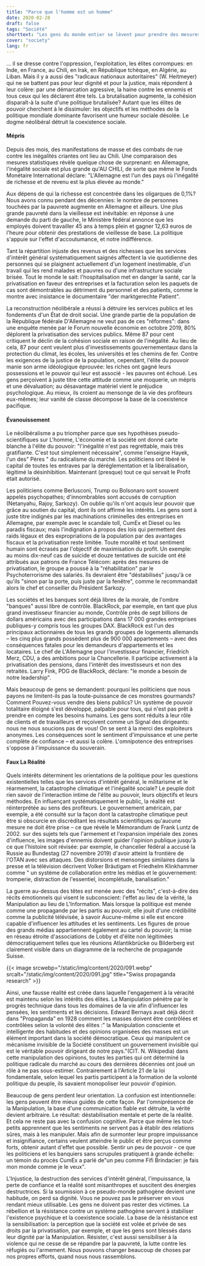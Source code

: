 ```yaml
---
title: "Parce que l'homme est un homme"
date: 2020-02-28
draft: false
tags: "Société"
shorttext: "Les gens du monde entier se lèvent pour prendre des mesures contre l'exploitation et les élites de pouvoir. Le seuil de la violence diminue et on demande \"la brutalisation de la société\"?"
cover: "society"
lang: fr
---
```


... il se dresse contre l'oppression, l'exploitation, les élites corrompues: en Inde, en France, au Chili, en Irak, en République tchèque, en Algérie, au Liban. Mais il y a aussi des "radicaux nationaux autoritaires" (W. Heitmeyer) qui ne se battent pas pour leur dignité et pour la justice, mais répondent à leur colère: par une démarcation agressive, la haine contre les ennemis et tous ceux qui les déclarent être tels. La brutalisation augmente, la cohésion disparaît-à la suite d'une politique brutalisée? Autant que les élites de pouvoir cherchent à le dissimuler: les objectifs et les méthodes de la politique mondiale dominante favorisent une humeur sociale désolée. Le dogme néolibéral détruit la coexistence sociale.

#### Mépris

Depuis des mois, des manifestations de masse et des combats de rue contre les inégalités criantes ont lieu au Chili. Une comparaison des mesures statistiques révèle quelque chose de surprenant: en Allemagne, l'inégalité sociale est plus grande qu'AU CHILI, de sorte que même le Fonds Monétaire International déclare: "L'Allemagne est l'un des pays où l'inégalité de richesse et de revenu est la plus élevée au monde."

Aux dépens de qui la richesse est concentrée dans les oligarques de 0,1%? Nous avons connu pendant des décennies: le nombre de personnes touchées par la pauvreté augmente en Allemagne et ailleurs. Une plus grande pauvreté dans la vieillesse est inévitable: en réponse à une demande du parti de gauche, le Ministère fédéral annonce que les employés doivent travailler 45 ans à temps plein et gagner 12,63 euros de l'heure pour obtenir des prestations de vieillesse de base. La politique s'appuie sur l'effet d'accoutumance, et notre indifférence.

Tant la répartition injuste des revenus et des richesses que les services d'intérêt général systématiquement saignés affectent la vie quotidienne des personnes qui se plaignent actuellement d'un logement inestimable, d'un travail qui les rend malades et pauvres ou d'une infrastructure sociale brisée. Tout le monde le sait: l'hospitalisation met en danger la santé, car la privatisation en faveur des entreprises et la facturation selon les paquets de cas sont démontrables au détriment du personnel et des patients, comme le montre avec insistance le documentaire "der marktgerechte Patient".

La reconstruction néolibérale a réussi à détruire les services publics et les fondements d'un État de droit social. Une grande partie de la population de la République fédérale D'Allemagne ne veut pas de ces "réformes": dans une enquête menée par le Forum nouvelle économie en octobre 2019, 80% déplorent la privatisation des services publics. Même 87 pour cent critiquent le déclin de la cohésion sociale en raison de l'inégalité. Au lieu de cela, 87 pour cent veulent plus d'investissements gouvernementaux dans la protection du climat, les écoles, les universités et les chemins de fer. Contre les exigences de la justice de la population, cependant, l'élite du pouvoir manie son arme idéologique éprouvée: les riches ont gagné leurs possessions et le pouvoir qui leur est associé - les pauvres ont échoué. Les gens perçoivent à juste titre cette attitude comme une moquerie, un mépris et une dévaluation; au désavantage matériel vient le préjudice psychologique. Au mieux, ils croient au mensonge de la vie des profiteurs eux-mêmes; leur vanité de classe décompose la base de la coexistence pacifique.

#### Évanouissement

Le néolibéralisme a pu triompher parce que ses hypothèses pseudo-scientifiques sur L'homme, L'économie et la société ont donné carte blanche à l'élite du pouvoir: "l'inégalité n'est pas regrettable, mais très gratifiante. C'est tout simplement nécessaire", comme l'enseigne Hayek, l'un des" Pères " du radicalisme du marché. Les politiciens ont libéré le capital de toutes les entraves par la déréglementation et la libéralisation, légitimé la désinhibition. Maintenant (presque) tout ce qui servait le Profit était autorisé.

Les politiciens comme Berlusconi, Trump ou Bolsonaro sont souvent appelés psychopathes; d'innombrables sont accusés de corruption (Netanyahu, Rajoy, Sarkozy). On oublie qu'ils n'ont acquis leur pouvoir que grâce au soutien du capital, dont ils ont affirmé les intérêts. Les gens sont à juste titre indignés par les machinations criminelles des entreprises en Allemagne, par exemple avec le scandale toll, CumEx et Diesel ou les paradis fiscaux; mais l'indignation à propos des lois qui permettent des raids légaux et des expropriations de la population par des avantages fiscaux et la privatisation reste limitée. Toute moralité et tout sentiment humain sont écrasés par l'objectif de maximisation du profit. Un exemple: au moins dix-neuf cas de suicide et douze tentatives de suicide ont été attribués aux patrons de France Télécom: après des mesures de privatisation, le groupe a poussé à la "réhabilitation" par le Psychoterrorisme des salariés. Ils devraient être "déstabilisés" jusqu'à ce qu'ils "sinon par la porte, puis juste par la fenêtre", comme le recommandait alors le chef et conseiller du Président Sarkozy.

Les sociétés et les banques sont déjà libres de la morale, de l'ombre "banques" aussi libre de contrôle. BlackRock, par exemple, en tant que plus grand investisseur financier au monde, Contrôle près de sept billions de dollars américains avec des participations dans 17 000 grandes entreprises publiques-y compris tous les groupes DAX. BlackRock est l'un des principaux actionnaires de tous les grands groupes de logements allemands – les cinq plus grands possèdent plus de 900 000 appartements – avec des conséquences fatales pour les demandeurs d'appartements et les locataires. Le chef de L'Allemagne pour l'investisseur financier, Friedrich Merz, CDU, a des ambitions pour la Chancellerie. Il participe activement à la privatisation des pensions, dans l'intérêt des investisseurs et non des retraités. Larry Fink, PDG de BlackRock, déclare: "le monde a besoin de notre leadership".

Mais beaucoup de gens se demandent: pourquoi les politiciens que nous payons ne limitent-ils pas la toute-puissance de ces monstres gourmands? Comment Pouvez-vous vendre des biens publics? Un système de pouvoir totalitaire éloigné s'est développé, palpable pour tous, qui n'est pas prêt à prendre en compte les besoins humains. Les gens sont réduits à leur rôle de clients et de travailleurs et reçoivent comme un Signal des dirigeants: nous ne nous soucions pas de vous! On se sent à la merci des exploiteurs anonymes. Les conséquences sont le sentiment d'impuissance et une perte complète de confiance – et aussi la colère. L'omnipotence des entreprises s'oppose à l'impuissance du souverain.

####  Faux La Réalité

Quels intérêts déterminent les orientations de la politique pour les questions existentielles telles que les services d'intérêt général, le militarisme et le réarmement, la catastrophe climatique et l'inégalité sociale? Le peuple doit rien savoir de l'interaction intime de l'élite au pouvoir, leurs objectifs et leurs méthodes. En influençant systématiquement le public, la réalité est réinterprétée au sens des profiteurs. Le gouvernement américain, par exemple, a été consulté sur la façon dont la catastrophe climatique peut être si obscurcie en discréditant les résultats scientifiques qu'aucune mesure ne doit être prise – ce que révèle le Mémorandum de Frank Luntz de 2002. sur des sujets tels que l'armement et l'expansion impériale des zones d'influence, les images d'ennemis doivent guider l'opinion publique jusqu'à ce que l'histoire soit révisée: par exemple, le chancelier fédéral a accusé la Russie au Bundestag (27 novembre 2019) d'avoir atteint la frontière de l'OTAN avec ses attaques. Des distorsions et mensonges similaires dans la presse et la télévision décrivent Volker Bräutigam et Friedhelm Klinkhammer comme " un système de collaboration entre les médias et le gouvernement: tromperie, distraction de l'essentiel, incomplétude, banalisation." 

La guerre au-dessus des têtes est menée avec des "récits", c'est-à-dire des récits émotionnels qui visent le subconscient: l'effet au lieu de la vérité, la Manipulation au lieu de L'Information. Mais lorsque la politique est menée comme une propagande par les partis au pouvoir, elle jouit d'une crédibilité comme la publicité télévisée, à savoir Aucune-même si elle est encore capable d'influencer les attitudes et les sentiments. Les figures de proue des grands médias appartiennent également au cartel du pouvoir; la mise en réseau étroite d'associations de Lobby et d'élite non légitimées démocratiquement telles que les réunions Atlantikbrücke ou Bilderberg est clairement visible dans un diagramme de la recherche de propagande Suisse.

{{< image srcwebp="/static/img/content/2020/091.webp" srcalt="/static/img/content/2020/091.jpg" title="Swiss propaganda research" >}}

Ainsi, une fausse réalité est créée dans laquelle l'engagement à la véracité est maintenu selon les intérêts des élites. La Manipulation pénètre par le progrès technique dans tous les domaines de la vie afin d'influencer les pensées, les sentiments et les décisions. Edward Bernays avait déjà décrit dans "Propaganda" en 1928 comment les masses doivent être contrôlées et contrôlées selon la volonté des élites :" la Manipulation consciente et intelligente des habitudes et des opinions organisées des masses est un élément important dans la société démocratique. Ceux qui manipulent ce mécanisme invisible de la Société constituent un gouvernement invisible qui est le véritable pouvoir dirigeant de notre pays."(CIT. N. Wikipedia) dans cette manipulation des opinions, toutes les parties qui ont déterminé la politique radicale du marché au cours des dernières décennies ont joué un rôle à ne pas sous-estimer. Contrairement à l'Article 21 de la loi fondamentale, selon lequel les partis participent à la formation de la volonté politique du peuple, ils savaient monopoliser leur pouvoir d'opinion.

Beaucoup de gens perdent leur orientation. La confusion est intentionnelle: les gens peuvent être mieux guidés de cette façon. Par l'omniprésence de la Manipulation, la base d'une communication fiable est détruite, la vérité devient arbitraire. Le résultat: déstabilisation mentale et perte de la réalité. Et cela ne reste pas avec la confusion cognitive. Parce que même les tout-petits apprennent que les sentiments ne servent pas à établir des relations sûres, mais à les manipuler. Mais afin de surmonter leur propre impuissance et insignifiance, certains veulent atteindre le public et être perçus comme forts, obtenir autant d'effet que possible. Sentir un peu de pouvoir - ce que les politiciens et les banquiers sans scrupules pratiquent à grande échelle: un témoin du procès CumEx a parlé de"un peu comme Fifi Brindacier: je fais mon monde comme je le veux".

L'Injustice, la destruction des services d'intérêt général, l'impuissance, la perte de confiance et la réalité sont misanthropes et suscitent des énergies destructrices. Si la soumission à ce pseudo-monde pathogène devient une habitude, on perd sa dignité. Vous ne pouvez pas le préserver en vous rendant mieux utilisable. Les gens ne doivent pas rester des victimes. La rébellion et la résistance contre un système pathogène servent à stabiliser l'existence psychique et la coexistence sociale. La base de la résistance est la sensibilisation: la perception que la société est volée et privée de ses droits par la privatisation, par exemple, et que les gens sont blessés dans leur dignité par la Manipulation. Résister, c'est aussi sensibiliser à la violence qui ne cesse de se répandre par la pauvreté, la lutte contre les réfugiés ou l'armement. Nous pouvons changer beaucoup de choses par nos propres efforts, quand nous nous rassemblons.
